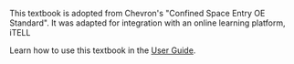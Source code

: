 <i-image src="/images/itell.svg" alt="iTELL logo" width="180" height="180" expandable="false" priority="true" data-testid="home-logo">
</i-image>

This textbook is adopted from Chevron's "Confined Space Entry OE Standard". It was adapted for integration with an online learning platform, iTELL

Learn how to use this textbook in the <a href="/guide">User Guide</a>.
